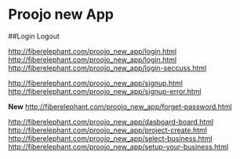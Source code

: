# Proojo new App

##Login Logout

http://fiberelephant.com/proojo_new_app/login.html
http://fiberelephant.com/proojo_new_app/login.html
http://fiberelephant.com/proojo_new_app/login-seccuss.html

http://fiberelephant.com/proojo_new_app/signup.html
http://fiberelephant.com/proojo_new_app/signup-error.html

__New__
http://fiberelephant.com/proojo_new_app/forget-password.html

http://fiberelephant.com/proojo_new_app/dasboard-board.html	
http://fiberelephant.com/proojo_new_app/project-create.html
http://fiberelephant.com/proojo_new_app/select-business.html
http://fiberelephant.com/proojo_new_app/setup-your-business.html